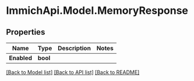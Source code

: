 # ImmichApi.Model.MemoryResponse

## Properties

Name | Type | Description | Notes
------------ | ------------- | ------------- | -------------
**Enabled** | **bool** |  | 

[[Back to Model list]](../README.md#documentation-for-models) [[Back to API list]](../README.md#documentation-for-api-endpoints) [[Back to README]](../README.md)

